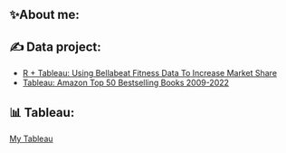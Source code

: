 ## ✨About me:


## ✍️ Data project: 

  * [R + Tableau: Using Bellabeat Fitness Data To Increase Market Share](https://github.com/bachbaongan/Google_Data_Analytics_Bellabeat_Casestudy)
  * [Tableau: Amazon Top 50 Bestselling Books 2009-2022](https://public.tableau.com/app/profile/clara.bach/viz/AmazonTop50Bestsellingbooks2009-2022/Dashboard1)


## 📊 Tableau:
[My Tableau](https://public.tableau.com/app/profile/clara.bach/vizzes)
